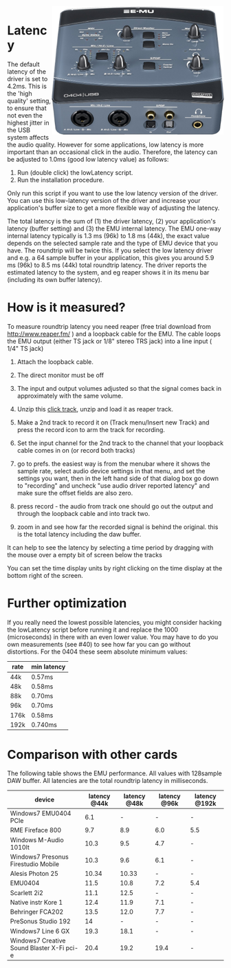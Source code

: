 <img align="right" width="400" src="E-MU_0404_USB.jpg"/>

Latency
=======
The default latency of the driver is set to 4.2ms. This is the 'high quality' setting, 
to ensure that not even the highest jitter in the USB system affects the audio quality.
However for some applications, low latency is more important than an occasional click in 
the audio. Therefore, the latency can be adjusted to 1.0ms (good low latency value) as follows:

1. Run (double click) the lowLatency script.
2. Run the installation procedure.

Only run this script if you want to use the low latency version of the driver. You can use this low-latency version of the driver and increase your application's buffer size to get a more flexible way of adjusting the latency.

The total latency is the sum of (1) the driver latency, (2) your application's latency (buffer setting) and (3) the EMU internal latency. The EMU one-way internal latency typically is 1.3 ms (96k) to 1.8 ms (44k), the exact value depends on the selected sample rate and the type of EMU device that you have. The roundtrip will be twice this. If you select the low latency driver and e.g. a 64 sample buffer in your application, this gives you around 5.9 ms (96k) to 8.5 ms (44k) total roundtrip latency. The driver reports the estimated latency to the system, and eg reaper shows it in its menu bar (including its own buffer latency). 

How is it measured?
===================
To measure roundtrip latency you need reaper (free trial download from http://www.reaper.fm/ ) and a loopback cable for the EMU. The cable loops the EMU output (either TS jack or 1/8" stereo TRS jack) into a line input ( 1/4" TS jack)

 1. Attach the loopback cable.

 2. The direct monitor must be off
 
 3. The input and output volumes adjusted so that the signal comes back in approximately with the same volume.

 4. Unzip this <a href="3clicks.wav.zip">click track</a>, unzip and load it as reaper track.

 5. Make a 2nd track to record it on (Track menu/Insert new Track) and press the record icon to arm the track for recording.

 6. Set the input channel for the 2nd track to the channel that your loopback cable comes in on (or record both tracks)

 7.   go to prefs. the easiest way is from the menubar where it shows the sample rate, select audio device settings in that menu, and set the settings you want, then in the left hand side of that dialog box go down to "recording" and uncheck "use audio driver reported latency" and make sure the offset fields are also zero.

 8. press record - the audio from track one should go out the output and through the loopback cable and into track two.

 9. zoom in and see how far the recorded signal is behind the original. this is the total latency including the daw buffer.

It can help to see the latency by selecting a time period by dragging with the mouse over a empty bit of screen below the tracks

You can set the time display units by right clicking on the time display at the bottom right of the screen.

Further optimization
=======
If you really need the lowest possible latencies, you might consider hacking the lowLatency script before running it and replace the 1000 (microseconds) in there with an even lower value. You may have to do you own measurements (see #40) to see how far you can go without distortions. For the 0404 these seem absolute minimum values:

| rate | min latency |
| --- | --- |
| 44k |  0.57ms |
| 48k | 0.58ms |
| 88k | 0.70ms |
| 96k | 0.70ms |
| 176k | 0.58ms |
| 192k | 0.740ms |


Comparison with other cards
========

The following table shows the EMU performance. All values with 128sample DAW buffer. All latencies are the total roundtrip latency in milliseconds.

| device | latency @44k | latency @48k | latency @96k | latency @192k |
|---|---|---|---|---|
| Windows7 EMU0404 PCIe | 6.1 | - | - | - | 
| RME Fireface 800| 9.7 | 8.9 | 6.0 | 5.5 |
| Windows M-Audio 1010lt | 10.3 | 9.5 | 4.7 | - |
| Windows7 Presonus Firestudio Mobile| 10.3 | 9.6 | 6.1 | - |
| Alesis Photon 25 | 10.34 | 10.33 | - | - |
| EMU0404 | 11.5 | 10.8 | 7.2 | 5.4 | 
| Scarlett 2i2 | 11.1 | 12.5 | - | - | 
| Native instr Kore 1| 12.4 | 11.9 | 7.1 | - |
| Behringer FCA202 | 13.5 | 12.0 | 7.7 | - |
| PreSonus Studio 192 | 14 | - | - | - |
| Windows7 Line 6 GX | 19.3 | 18.1 | - | - |
| Windows7 Creative Sound Blaster X-Fi pci-e | 20.4 | 19.2 | 19.4 | - |

